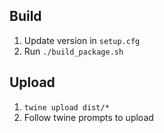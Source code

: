 <!--
Copyright © 2023 Intel Corporation

SPDX-License-Identifier: Apache License 2.0
-->

## Build

1. Update version in `setup.cfg`
2. Run `./build_package.sh`

## Upload

1. `twine upload dist/*`
2. Follow twine prompts to upload
